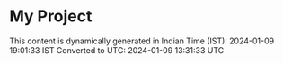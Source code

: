 # My Project

This content is dynamically generated in Indian Time (IST): 2024-01-09 19:01:33 IST
Converted to UTC: 2024-01-09 13:31:33 UTC
